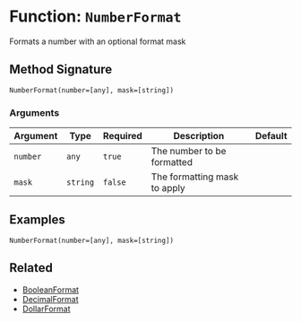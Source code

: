 [comment]: # (Note: This documentation is generated dynamically in the build process.  To modify the contents, change the javadoc on the _invoke method of the BIF class)

# Function: `NumberFormat`

Formats a number with an optional format mask

## Method Signature
```
NumberFormat(number=[any], mask=[string])
```
### Arguments

| Argument | Type | Required | Description | Default |
|----------|------|----------|-------------|---------|
| `number` | `any` | `true` | The number to be formatted |  |
| `mask` | `string` | `false` | The formatting mask to apply |  |

## Examples

```
NumberFormat(number=[any], mask=[string])
```

## Related
  * [BooleanFormat](./BooleanFormat.md)
  * [DecimalFormat](./DecimalFormat.md)
  * [DollarFormat](./DollarFormat.md)
